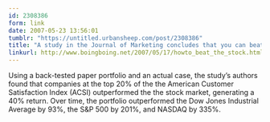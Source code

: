 ```yaml
---
id: 2308386
form: link
date: 2007-05-23 13:56:01
tumblr: "https://untitled.urbansheep.com/post/2308386"
title: "A study in the Journal of Marketing concludes that you can beat the market consistently by buying stock in companies with high customer satisfaction ratings (BoingBoing)"
linkurl: http://www.boingboing.net/2007/05/17/howto_beat_the_stock.html
---
```

<p>Using a back-tested paper portfolio and an actual case, the study&rsquo;s authors found that companies at the top 20% of the the American Customer Satisfaction Index (ACSI) outperformed the the stock market, generating a 40% return. Over time, the portfolio outperformed the Dow Jones Industrial Average by 93%, the S&amp;P 500 by 201%, and NASDAQ by 335%.</p>
